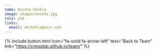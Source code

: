 ```yaml
---
name: Anusha Shukla
image: images/anusha.jpg
role: phd
links:
  email: akshukla@wisc.edu
---
```


{% include button.html icon="fa-solid fa-arrow-left" text="Back to Team" link="https://cregglab.github.io/team/" %}
